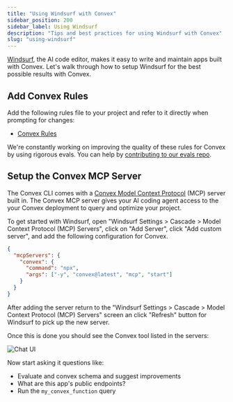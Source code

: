 ```yaml
---
title: "Using Windsurf with Convex"
sidebar_position: 200
sidebar_label: Using Windsurf
description: "Tips and best practices for using Windsurf with Convex"
slug: "using-windsurf"
---
```


[Windsurf](https://codeium.com/windsurf), the AI code editor, makes it easy to
write and maintain apps built with Convex. Let's walk through how to setup
Windsurf for the best possible results with Convex.

## Add Convex Rules

Add the following rules file to your project and refer to it directly when
prompting for changes:

- [Convex Rules](https://convex.link/convex_rules.txt)

We're constantly working on improving the quality of these rules for Convex by
using rigorous evals. You can help by
[contributing to our evals repo](https://github.com/get-convex/convex-evals).

## Setup the Convex MCP Server

The Convex CLI comes with a
[Convex Model Context Protocol](/ai/convex-mcp-server.mdx) (MCP) server built
in. The Convex MCP server gives your AI coding agent access to the your Convex
deployment to query and optimize your project.

To get started with Windsurf, open "Windsurf Settings > Cascade > Model Context
Protocol (MCP) Servers", click on "Add Server", click "Add custom server", and
add the following configuration for Convex.

```json
{
  "mcpServers": {
    "convex": {
      "command": "npx",
      "args": ["-y", "convex@latest", "mcp", "start"]
    }
  }
}
```

After adding the server return to the "Windsurf Settings > Cascade > Model
Context Protocol (MCP) Servers" screen an click "Refresh" button for Windsurf to
pick up the new server.

Once this is done you should see the Convex tool listed in the servers:

![Chat UI](/img/windsurf-with-convex/windsurf_convex_mcp.png)

Now start asking it questions like:

- Evaluate and convex schema and suggest improvements
- What are this app's public endpoints?
- Run the `my_convex_function` query
